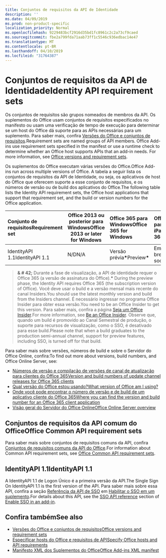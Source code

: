 ```yaml
---
title: Conjuntos de requisitos da API de Identidade
description: ''
ms.date: 04/09/2019
ms.prod: non-product-specific
localization_priority: Normal
ms.openlocfilehash: 9229483bcf2916d35bd1fc8961c2c2a73cf9caed
ms.sourcegitcommit: fbe2a799fda71aab73ff1c5546c936edbac14e47
ms.translationtype: MT
ms.contentlocale: pt-BR
ms.lasthandoff: 04/10/2019
ms.locfileid: "31764387"
---
```

# <a name="identity-api-requirement-sets"></a><span data-ttu-id="ce942-102">Conjuntos de requisitos da API de Identidade</span><span class="sxs-lookup"><span data-stu-id="ce942-102">Identity API requirement sets</span></span>

<span data-ttu-id="ce942-p101">Os conjuntos de requisitos são grupos nomeados de membros da API. Os suplementos do Office usam conjuntos de requisitos especificados no manifesto ou usam uma verificação de tempo de execução para determinar se um host do Office dá suporte para as APIs necessárias para um suplemento. Para saber mais, confira [Versões do Office e conjuntos de requisitos](/office/dev/add-ins/develop/office-versions-and-requirement-sets).</span><span class="sxs-lookup"><span data-stu-id="ce942-p101">Requirement sets are named groups of API members. Office Add-ins use requirement sets specified in the manifest or use a runtime check to determine whether an Office host supports APIs that an add-in needs. For more information, see [Office versions and requirement sets](/office/dev/add-ins/develop/office-versions-and-requirement-sets).</span></span>

<span data-ttu-id="ce942-106">Os suplementos do Office executam várias versões do Office.</span><span class="sxs-lookup"><span data-stu-id="ce942-106">Office Add-ins run across multiple versions of Office.</span></span> <span data-ttu-id="ce942-107">A tabela a seguir lista os conjuntos de requisitos da API de Identidade, ou seja, os aplicativos de host do Office que oferecem suporte a esse conjunto de requisitos, e os números de versão ou de build dos aplicativos do Office.</span><span class="sxs-lookup"><span data-stu-id="ce942-107">The following table lists the Identity API requirement sets, the Office host applications that support that requirement set, and the build or version numbers for the Office application.</span></span>

|  <span data-ttu-id="ce942-108">Conjunto de requisitos</span><span class="sxs-lookup"><span data-stu-id="ce942-108">Requirement set</span></span>  | <span data-ttu-id="ce942-109">Office 2013 ou posterior para Windows</span><span class="sxs-lookup"><span data-stu-id="ce942-109">Office 2013 or later for Windows</span></span> | <span data-ttu-id="ce942-110">Office 365 para Windows</span><span class="sxs-lookup"><span data-stu-id="ce942-110">Office 365 for Windows</span></span>   |  <span data-ttu-id="ce942-111">Office 365 para iPad</span><span class="sxs-lookup"><span data-stu-id="ce942-111">Office 365 for iPad</span></span>  |  <span data-ttu-id="ce942-112">Office 365 para Mac</span><span class="sxs-lookup"><span data-stu-id="ce942-112">Office 365 for Mac</span></span>  | <span data-ttu-id="ce942-113">Office Online</span><span class="sxs-lookup"><span data-stu-id="ce942-113">Office Online</span></span>  | <span data-ttu-id="ce942-114">SharePoint Online</span><span class="sxs-lookup"><span data-stu-id="ce942-114">SharePoint Online</span></span> | <span data-ttu-id="ce942-115">OneDrive.com</span><span class="sxs-lookup"><span data-stu-id="ce942-115">OneDrive.com</span></span> |<span data-ttu-id="ce942-116">Outlook.com e Exchange Online</span><span class="sxs-lookup"><span data-stu-id="ce942-116">Outlook.com & Exchange Online</span></span>|
|:-----|-----|:-----|:-----|:-----|:-----|:-----|:-----|:-----|
| <span data-ttu-id="ce942-117">IdentityAPI 1.1</span><span class="sxs-lookup"><span data-stu-id="ce942-117">IdentityAPI 1.1</span></span>  | <span data-ttu-id="ce942-118">N/D</span><span class="sxs-lookup"><span data-stu-id="ce942-118">N/A</span></span> | <span data-ttu-id="ce942-119">Versão prévia<b>\*</b></span><span class="sxs-lookup"><span data-stu-id="ce942-119">Preview<b>\*</b></span></span> | <span data-ttu-id="ce942-120">Em breve</span><span class="sxs-lookup"><span data-stu-id="ce942-120">Coming soon</span></span> | <span data-ttu-id="ce942-121">Versão prévia<b>\*</b></span><span class="sxs-lookup"><span data-stu-id="ce942-121">Preview<b>\*</b></span></span> | <span data-ttu-id="ce942-122">Versão prévia<b>\*</b></span><span class="sxs-lookup"><span data-stu-id="ce942-122">Preview<b>\*</b></span></span> | <span data-ttu-id="ce942-123">Versão prévia<b>\*</b></span><span class="sxs-lookup"><span data-stu-id="ce942-123">Preview<b>\*</b></span></span>| <span data-ttu-id="ce942-124">Em breve</span><span class="sxs-lookup"><span data-stu-id="ce942-124">Coming soon</span></span> | <span data-ttu-id="ce942-125">Em breve</span><span class="sxs-lookup"><span data-stu-id="ce942-125">Coming soon</span></span> |

> <span data-ttu-id="ce942-126">**& # 42;** Durante a fase de visualização, a API de identidade requer o Office 365 (a versão de assinatura do Office).</span><span class="sxs-lookup"><span data-stu-id="ce942-126">**&#42;** During the preview phase, the Identity API requires Office 365 (the subscription version of Office).</span></span> <span data-ttu-id="ce942-127">Você deve usar o build e a versão mensal mais recente do canal Insiders.</span><span class="sxs-lookup"><span data-stu-id="ce942-127">You should use the latest monthly version and build from the Insiders channel.</span></span> <span data-ttu-id="ce942-128">É necessário ingressar no programa Office Insider para obter essa versão.</span><span class="sxs-lookup"><span data-stu-id="ce942-128">You need to be an Office Insider to get this version.</span></span> <span data-ttu-id="ce942-129">Para saber mais, confira a página [Seja um Office Insider](https://products.office.com/office-insider?tab=tab-1).</span><span class="sxs-lookup"><span data-stu-id="ce942-129">For more information, see [Be an Office Insider](https://products.office.com/office-insider?tab=tab-1).</span></span> <span data-ttu-id="ce942-130">Observe que, quando um build é promovido ao Canal Semestral de produção, o suporte para recursos de visualização, como o SSO, é desativado para esse build.</span><span class="sxs-lookup"><span data-stu-id="ce942-130">Please note that when a build graduates to the production semi-annual channel, support for preview features, including SSO, is turned off for that build.</span></span>

<span data-ttu-id="ce942-131">Para saber mais sobre versões, números de build e sobre o Servidor do Office Online, confira:</span><span class="sxs-lookup"><span data-stu-id="ce942-131">To find out more about versions, build numbers, and Office Online Server, see:</span></span>

- [<span data-ttu-id="ce942-132">Números de versão e compilação de versões de canal de atualização para clientes do Office 365</span><span class="sxs-lookup"><span data-stu-id="ce942-132">Version and build numbers of update channel releases for Office 365 clients</span></span>](https://support.office.com/article/version-and-build-numbers-of-update-channel-releases-ae942449-1fca-4484-898b-a933ea23def7)
- [<span data-ttu-id="ce942-133">Qual versão do Office estou usando?</span><span class="sxs-lookup"><span data-stu-id="ce942-133">What version of Office am I using?</span></span>](https://support.office.com/article/What-version-of-Office-am-I-using-932788b8-a3ce-44bf-bb09-e334518b8b19)
- [<span data-ttu-id="ce942-134">Onde você pode encontrar o número de versão e de build de um aplicativo cliente do Office 365</span><span class="sxs-lookup"><span data-stu-id="ce942-134">Where you can find the version and build number for an Office 365 client application</span></span>](https://support.office.com/article/version-and-build-numbers-of-update-channel-releases-ae942449-1fca-4484-898b-a933ea23def7)
- [<span data-ttu-id="ce942-135">Visão geral do Servidor do Office Online</span><span class="sxs-lookup"><span data-stu-id="ce942-135">Office Online Server overview</span></span>](/officeonlineserver/office-online-server-overview)

## <a name="office-common-api-requirement-sets"></a><span data-ttu-id="ce942-136">Conjuntos de requisitos da API comum do Office</span><span class="sxs-lookup"><span data-stu-id="ce942-136">Office Common API requirement sets</span></span>

<span data-ttu-id="ce942-137">Para saber mais sobre conjuntos de requisitos comuns da API, confira [Conjuntos de requisitos comuns da API do Office](office-add-in-requirement-sets.md).</span><span class="sxs-lookup"><span data-stu-id="ce942-137">For information about Common API requirement sets, see [Office Common API requirement sets](office-add-in-requirement-sets.md).</span></span>

## <a name="identityapi-11"></a><span data-ttu-id="ce942-138">IdentityAPI 1.1</span><span class="sxs-lookup"><span data-stu-id="ce942-138">IdentityAPI 1.1</span></span>

<span data-ttu-id="ce942-139">A IdentityAPI 1.1 de Logon Único é a primeira versão da API.</span><span class="sxs-lookup"><span data-stu-id="ce942-139">The Single Sign On IdentityAPI 1.1 is the first version of the API.</span></span> <span data-ttu-id="ce942-140">Para saber mais sobre essa API, confira a seção [Referência da API de SSO](/office/dev/add-ins/develop/sso-in-office-add-ins#sso-api-reference) em [Habilitar o SSO em um suplemento](/office/dev/add-ins/develop/sso-in-office-add-ins).</span><span class="sxs-lookup"><span data-stu-id="ce942-140">For details about this API, see the [SSO API reference](/office/dev/add-ins/develop/sso-in-office-add-ins#sso-api-reference) section of [Enable SSO in an add-in](/office/dev/add-ins/develop/sso-in-office-add-ins).</span></span>

## <a name="see-also"></a><span data-ttu-id="ce942-141">Confira também</span><span class="sxs-lookup"><span data-stu-id="ce942-141">See also</span></span>

- [<span data-ttu-id="ce942-142">Versões do Office e conjuntos de requisitos</span><span class="sxs-lookup"><span data-stu-id="ce942-142">Office versions and requirement sets</span></span>](/office/dev/add-ins/develop/office-versions-and-requirement-sets)
- [<span data-ttu-id="ce942-143">Especificar hosts do Office e requisitos de API</span><span class="sxs-lookup"><span data-stu-id="ce942-143">Specify Office hosts and API requirements</span></span>](/office/dev/add-ins/develop/specify-office-hosts-and-api-requirements)
- [<span data-ttu-id="ce942-144">Manifesto XML dos Suplementos do Office</span><span class="sxs-lookup"><span data-stu-id="ce942-144">Office Add-ins XML manifest</span></span>](/office/dev/add-ins/develop/add-in-manifests)
